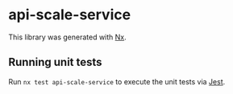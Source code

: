 # api-scale-service

This library was generated with [Nx](https://nx.dev).

## Running unit tests

Run `nx test api-scale-service` to execute the unit tests via [Jest](https://jestjs.io).
